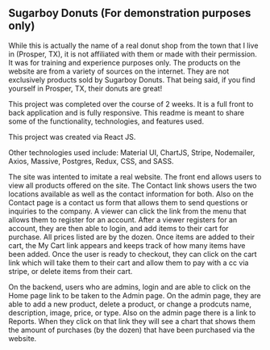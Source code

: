 <h2>Sugarboy Donuts (For demonstration purposes only)</h2>

<p>
While this is actually the name of a real donut shop from the town that I live in (Prosper, TX), it is not affiliated with them or made with their permission.  It was for training and experience purposes only.  The products on the website are from a variety of sources on the internet.  They are not exclusively products sold by Sugarboy Donuts.  That being said, if you find yourself in Prosper, TX, their donuts are great!
</p>

<p>
This project was completed over the course of 2 weeks.  It is a full front to back application and is fully responsive.  This readme is meant to share some of the functionality, technologies, and features used.
</p>

<p>
This project was created via React JS.  
</p>

<p>
Other technologies used include:  Material UI, ChartJS, Stripe, Nodemailer, Axios, Massive, Postgres, Redux, CSS, and SASS.
</p>

<p>
The site was intented to imitate a real website.  The front end allows users to view all products offered on the site.  The Contact link shows users the two locations available as well as the contact information for both.  Also on the Contact page is a contact us form that allows them to send questions or inquiries to the company.  A viewer can click the link from the menu that allows them to register for an account.  After a viewer registers for an account, they are then able to login, and add items to their cart for purchase.  All prices listed are by the dozen.  Once items are added to their cart, the My Cart link appears and keeps track of how many items have been added.  Once the user is ready to checkout, they can click on the cart link which will take them to their cart and allow them to pay with a cc via stripe, or delete items from their cart.  

<p> 
 On the backend, users who are admins, login and are able to click on the Home page link to be taken to the Admin page.  On the admin page, they are able to add a new product, delete a product, or change a prodcuts name, description, image, price, or type.  Also on the admin page there is a link to Reports.  When they click on that link they will see a chart that shows them the amount of purchases (by the dozen) that have been purchased via the website.
 </p>




                                  
  

